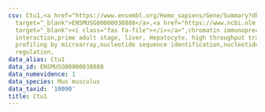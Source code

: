 ```yaml
---
csv: Ctu1,<a href="https://www.ensembl.org/Homo_sapiens/Gene/Summary?db=core;g=ENSMUSG00000038888"
  target="_blank">ENSMUSG00000038888</a>,<a href="https://www.ncbi.nlm.nih.gov/pubmed/23834426"
  target="_blank"><i class="fas fa-file"></i></a>",chromatin immunoprecipitation assay,direct
  interaction,prime adult stage, liver, Hepatocyte, high throughput transcription
  profiling by microarray,nucleotide sequence identification,nucleotide sequence identification,transcriptional
  regulation,
data_alias: Ctu1
data_id: ENSMUSG00000038888
data_numevidence: 1
data_species: Mus musculus
data_taxid: '10090'
title: Ctu1
---
```

